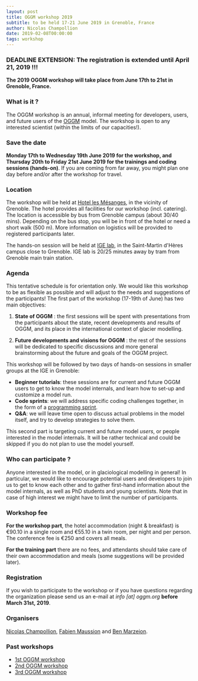 ```yaml
---
layout: post
title: OGGM workshop 2019
subtitle: to be held 17-21 June 2019 in Grenoble, France
author: Nicolas Champollion
date: 2019-02-08T00:00:00
tags: workshop
---
```


### DEADLINE EXTENSION: The registration is extended until April 21, 2019 !!!

**The 2019 OGGM workshop will take place from June 17th to 21st in Grenoble,
France.**

### What is it ?

The OGGM workshop is an annual, informal meeting for developers, users, and future users
of the [OGGM](http://docs.oggm.org) model. The workshop is open to any interested scientist
(within the limits of our capacities!).

### Save the date

**Monday 17th to Wednesday 19th June 2019 for the workshop, and Thursday 20th to 
Friday 21st June 2019 for the trainings and coding sessions (hands-on)**. If you are coming 
from far away, you might plan one day before and/or after the workshop for travel.

### Location

The workshop will be held at [Hotel les Mésanges](http://www.hotel-les-mesanges.com/),
in the vicinity of Grenoble. The hotel provides all facilities for our workshop
(incl. catering). The location is accessible by bus from Grenoble campus
(about 30/40 mins). Depending on the bus stop, you will be in front of the hotel
or need a short walk (500 m). More information on logistics will be provided
to registered participants later. 

The hands-on session will be held at [IGE lab](http://www.ige-grenoble.fr/),
in the Saint-Martin d'Hères campus close to Grenoble. IGE lab is
20/25 minutes away by tram from Grenoble main train station.

### Agenda

This tentative schedule is for orientation only. We would like this workshop
to be as flexible as possible and will adjust to the needs and suggestions of the participants!
The first part of the workshop (17-19th of June) has two main objectives:

1. **State of OGGM** : the first sessions will be spent with presentations from the
participants about the state, recent developments and results of OGGM, 
and its place in the international context of glacier modelling.

2. **Future developments and visions for OGGM** : the rest of the sessions
will be dedicated to specific discussions and more general brainstorming
about the future and goals of the OGGM project.
    
This workshop will be followed by two days of hands-on sessions 
in smaller groups at the IGE in Grenoble:

- **Beginner tutorials**: these sessions are for current and future OGGM users to
  get to know the model internals, and learn how to set-up and customize a model run.
- **Code sprints**: we will address specific coding challenges
  together, in the form of a [programming sprint](https://oggm.org/2018/10/16/hack-day/).
- **Q&A**: we will leave time open to discuss actual problems in the model itself,
  and try to develop strategies to solve them.
    
This second part is targeting current and future model *users*, or 
people interested in the model internals. 
It will be rather technical and could be skipped if you do not plan to
use the model yourself.

### Who can participate ?

Anyone interested in the model, or in glaciological modelling
in general! In particular, we would like to encourage potential users and
developers to join us to get to know each other and to gather first-hand
information about the model internals, as well as PhD students and young scientists.
Note that in case of high interest we might have to limit the number of participants.

### Workshop fee

**For the workshop part**, the hotel accommodation (night & breakfast)
is €90.10 in a single room and €55.10 in a twin room, per night and per person.
The conference fee is €250 and covers all meals.

**For the training part** there are no fees, and attendants should take care
of their own accommodation and meals (some suggestions will be provided later).

### Registration

If you wish to participate to the workshop or if you have questions regarding
the organization please send us an e-mail at _info [at] oggm.org_
**before March 31st, 2019**.

### Organisers

[Nicolas Champollion](https://geographie.uni-bremen.de/index.php?option=com_jresearch&view=member&task=show&id=87), [Fabien Maussion](http://fabienmaussion.info/) and [Ben Marzeion](http://marzeion.info/).

### Past workshops

- <u> <a href="{{ site.url }}/2016/02/11/1st-oggm-worshop-summary/"> 1st OGGM workshop </a> </u>
- <u> <a href="{{ site.url }}/2017/04/03/2nd-oggm-worshop-summary/"> 2nd OGGM workshop </a> </u>
- <u> <a href="{{ site.url }}/2018/06/29/3nd-oggm-worshop-summary/"> 3rd OGGM workshop </a> </u>
